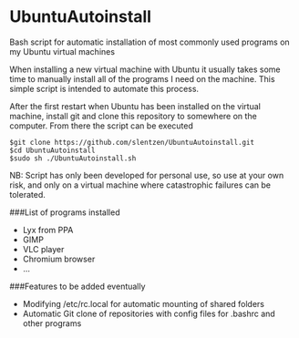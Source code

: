 # UbuntuAutoinstall
Bash script for automatic installation of most commonly used programs on my Ubuntu virtual machines

When installing a new virtual machine with Ubuntu it usually takes some time to manually install all of the programs I need on the machine. This simple script is intended to automate this process.

After the first restart when Ubuntu has been installed on the virtual machine, install git and clone this repository to somewhere on the computer. From there the script can be executed 
```{bash}
$git clone https://github.com/slentzen/UbuntuAutoinstall.git
$cd UbuntuAutoinstall
$sudo sh ./UbuntuAutoinstall.sh
```
NB: Script has only been developed for personal use, so use at your own risk, and only on a virtual machine where catastrophic failures can be tolerated.


###List of programs installed
* Lyx from PPA
* GIMP
* VLC player
* Chromium browser
* ...

###Features to be added eventually
* Modifying /etc/rc.local for automatic mounting of shared folders
* Automatic Git clone of repositories with config files for .bashrc and other programs